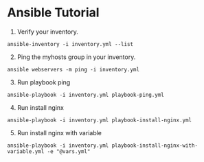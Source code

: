 # Ansible Tutorial

1. Verify your inventory.
```
ansible-inventory -i inventory.yml --list
```

2. Ping the myhosts group in your inventory.
```
ansible webservers -m ping -i inventory.yml
```

3. Run playbook ping 
```
ansible-playbook -i inventory.yml playbook-ping.yml
```

4. Run install nginx 
```
ansible-playbook -i inventory.yml playbook-install-nginx.yml
```

5. Run install nginx with variable 
```
ansible-playbook -i inventory.yml playbook-install-nginx-with-variable.yml -e "@vars.yml"
```